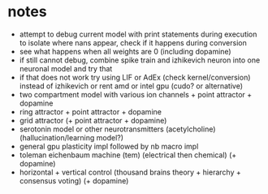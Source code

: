 # notes

- attempt to debug current model with print statements during execution to isolate where nans appear, check if it happens during conversion
- see what happens when all weights are 0 (including dopamine)
- if still cannot debug, combine spike train and izhikevich neuron into one neuronal model and try that
- if that does not work try using LIF or AdEx (check kernel/conversion) instead of izhikevich or rent amd or intel gpu (cudo? or alternative)
- two compartment model with various ion channels + point attractor + dopamine
- ring attractor + point attractor + dopamine
- grid attractor (+ point attractor + dopamine)
- serotonin model or other neurotransmitters (acetylcholine) (hallucination/learning model?)
- general gpu plasticity impl followed by nb macro impl
- toleman eichenbaum machine (tem) (electrical then chemical) (+ dopamine)
- horizontal + vertical control (thousand brains theory + hierarchy + consensus voting) (+ dopamine)
